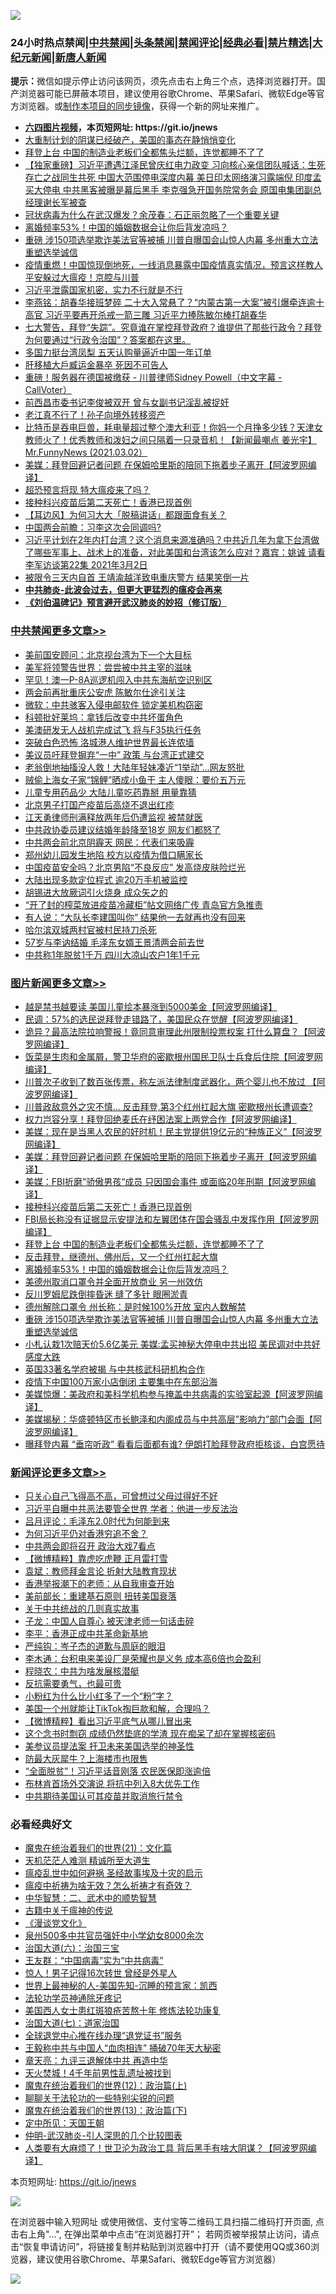 ![](https://raw.githubusercontent.com/fqnews/bnews/master/64photo/fqnews-qr.jpg)

<div id="tt">
<h3>24小时热点禁闻|<a href="#%E4%B8%AD%E5%85%B1%E7%A6%81%E9%97%BB%E6%9B%B4%E5%A4%9A%E6%96%87%E7%AB%A0">中共禁闻</a>|<a href="#%E5%9B%BE%E7%89%87%E6%96%B0%E9%97%BB%E6%9B%B4%E5%A4%9A%E6%96%87%E7%AB%A0">头条禁闻</a>|<a href="#%E6%96%B0%E9%97%BB%E8%AF%84%E8%AE%BA%E6%9B%B4%E5%A4%9A%E6%96%87%E7%AB%A0">禁闻评论|<a href="#%E5%BF%85%E7%9C%8B%E7%BB%8F%E5%85%B8%E5%A5%BD%E6%96%87">经典必看|<a href="/video.md#%E7%A6%81%E7%89%87%E7%B2%BE%E9%80%89">禁片精选</a>|<a href="https://github.com/fqnews/djy/blob/master/gb/nf1351518.md#1">大纪元新闻</a>|<a href="https://github.com/fqnews/ntdtv/blob/master/gb/prog204.md#1">新唐人新闻</a></h3>
<div><b>提示：</b>微信如提示停止访问该网页，须先点击右上角三个点，选择浏览器打开。国产浏览器可能已屏蔽本项目，建议使用谷歌Chrome、苹果Safari、微软Edge等官方浏览器。或<a href="https://github.com/fqnews/bnews/blob/master/%E5%88%B6%E4%BD%9Cgit%E7%A6%81%E9%97%BB%E9%95%9C%E5%83%8F.md">制作本项目的同步镜像</a>，获得一个新的网址来推广。</div>
<ul>
<li><b><a href="http://d1.bdrive.tk/64.mp4" target="_blank">六四图片视频</a>，本页短网址: https://git.io/jnews</b></li>
<li><a href="/cbnews/20210303/1497068.md">大重制计划的阴谋已经破产，美国的事态在静悄悄变化</a></li>
<li><a href="/topimagenews/20210303/1497163.md">拜登上台 中国的制造业老板们全都焦头烂额，连觉都睡不了了</a></li>
<li><a href="/comments/20210303/1497129.md">【独家重磅】习近平遭遇江泽民曾庆红电力政变 习向核心亲信团队喊话：生死存亡之战同生共死 中国大范围停电深度内幕 美日印太网络演习露端倪 印度孟买大停电 中共黑客被曝是幕后黑手 李克强急开国务院常务会 原国电集团副总经理谢长军被查</a></li>
<li><a href="/baitai/20210303/1497240.md">冠状病毒为什么在武汉爆发？余茂春：石正丽忽略了一个重要关键</a></li>
<li><a href="/topimagenews/20210303/1497149.md">离婚频率53%！中国的婚姻数据会让你后背发凉吗？</a></li>
<li><a href="/topimagenews/20210303/1497063.md">重磅 涉150项选举欺诈美法官等被捕 川普自曝国会山惊人内幕 多州重大立法重塑选举诚信</a></li>
<li><a href="/bannedvideo/20210303/1497548.md">疫情重燃！中国惊现倒地死，一线消息暴露中国疫情真实情况，预言这样教人平安躲过大瘟疫！京腔与川普</a></li>
<li><a href="/bannedvideo/20210303/1497517.md">习近平泄露国家机密，实力不行就是不行</a></li>
<li><a href="/comments/20210303/1497179.md">李燕铭：胡春华接班梦碎 二十大入常悬了？“内蒙古第一大案”被引爆牵连逾十高官 习近平要再开杀戒一箭三雕 习近平力捧陈敏尔棒打胡春华</a></li>
<li><a href="/comments/20210303/1497606.md">七大警告，拜登“失踪”。究竟谁在掌控拜登政府？谁提供了那些行政令？拜登为何要通过“行政令治国”？答案都在这里。</a></li>
<li><a href="/ssgc/20210303/1497621.md">多国力挺台湾凤梨 五天认购量逼近中国一年订单</a></li>
<li><a href="/cbnews/20210303/1497161.md">肝移植大戶臧运金暴卒 死因不可告人</a></li>
<li><a href="/bannedvideo/20210303/1497436.md">重磅！服务器在德国被缴获 - 川普律师Sidney Powell（中文字幕 - CallVoter）</a></li>
<li><a href="/comments/20210303/1497153.md">前西昌市委书记李俊被双开 曾与女副书记淫乱被捉奸</a></li>
<li><a href="/ccpdope/20210303/1497202.md">老江真不行了！孙子向境外转移资产</a></li>
<li><a href="/bannedvideo/20210303/1497089.md">比特币是吞电巨兽，耗电量超过整个澳大利亚！你妈一个月挣多少钱？天津女教师火了！优秀教师和泼妇之间只隔着一只录音机！【新闻最嘲点 姜光宇】Mr.FunnyNews (2021.03.02）‬</a></li>
<li><a href="/topimagenews/20210303/1497218.md">美媒：拜登回避记者问题 在保姆哈里斯的陪同下拖着步子离开【阿波罗网编译】</a></li>
<li><a href="/bannedvideo/20210303/1497547.md">超恐预言将现 特大瘟疫来了吗？</a></li>
<li><a href="/topimagenews/20210303/1497188.md">接种科兴疫苗后第二天死亡！香港已现首例</a></li>
<li><a href="/headline/20210303/1497592.md">【耳边风】为何习大大「脱稿讲话」都跟面食有关？</a></li>
<li><a href="/ssgc/20210303/1497036.md">中国两会前瞻：习李这次会同调吗?</a></li>
<li><a href="/bannedvideo/20210303/1497136.md">习近平计划在2年内打台湾？这个消息来源准确吗？中共近几年为拿下台湾做了哪些军事上、战术上的准备，对此美国和台湾该怎么应对？嘉宾：姚诚 请看李军访谈第22集 2021年3月2日</a></li>
<li><a href="/comments/20210303/1497167.md">被限令三天内自首 王靖渝越洋致电重庆警方 结果笑倒一片</a></li>
<li><b><a href="/comments/20200211/1275071.md" target="_blank">中共肺炎-此波会过去，但更大更猛烈的瘟疫会再来</a></b></li>
<li><b><a href="/comments/20200207/1272816.md" target="_blank">《刘伯温碑记》预言避开武汉肺炎的妙招（修订版）</a></b></li>
</ul>
</div>

<div class="catlist">
<h3><a href="/cbnews/" target="_blank">中共禁闻</a><span><a href="/cbnews/" target="_blank" rel="nofollow">更多文章>></a></span></h3>
<ul>
<li><a href="/cbnews/20210304/1497933.md" target="_blank">美前国安顾问：北京视台湾为下一个大目标</a></li>
<li><a href="/cbnews/20210304/1497932.md" target="_blank">美军将领警告世界：尝尝被中共主宰的滋味</a></li>
<li><a href="/cbnews/20210304/1497931.md" target="_blank">罕见！澳一P-8A巡逻机闯入中共东海航空识别区</a></li>
<li><a href="/cbnews/20210304/1497930.md" target="_blank">两会前再批重庆公安虎 陈敏尔仕途引关注</a></li>
<li><a href="/cbnews/20210304/1497929.md" target="_blank">微软：中共骇客入侵电邮软件 锁定美机构窃密</a></li>
<li><a href="/cbnews/20210304/1497928.md" target="_blank">科顿批好莱坞：拿钱后改变中共坏蛋角色</a></li>
<li><a href="/cbnews/20210304/1497927.md" target="_blank">美澳研发无人战机完成试飞 将与F35执行任务</a></li>
<li><a href="/cbnews/20210304/1497926.md" target="_blank">突破白色恐怖 洛城港人维护世界最长连侬墙</a></li>
<li><a href="/cbnews/20210304/1497925.md" target="_blank">美议员吁拜登摒弃“一中” 政策 与台湾正式建交</a></li>
<li><a href="/cbnews/20210304/1497924.md" target="_blank">老翁倒地抽搐没人救！大陆年轻妹凑近“1举动”…网友怒批</a></li>
<li><a href="/cbnews/20210304/1497923.md" target="_blank">贼偷上海女子家“锦鲤”晒成小鱼干 主人傻眼：要价五万元</a></li>
<li><a href="/cbnews/20210304/1497922.md" target="_blank">儿童专用药品少 大陆儿童吃药靠掰 用量靠猜</a></li>
<li><a href="/cbnews/20210304/1497921.md" target="_blank">北京男子打国产疫苗后高烧不退出红疹</a></li>
<li><a href="/cbnews/20210304/1497920.md" target="_blank">江天勇律师刑满释放两年后仍遭监视 被禁就医</a></li>
<li><a href="/cbnews/20210304/1497919.md" target="_blank">中共政协委员建议结婚年龄降至18岁 网友们都怒了</a></li>
<li><a href="/cbnews/20210304/1497918.md" target="_blank">中共两会前北京阴霾天 网民：代表们来吸霾</a></li>
<li><a href="/cbnews/20210304/1497917.md" target="_blank">郑州幼儿园发生地陷 校方以疫情为借口瞒家长</a></li>
<li><a href="/cbnews/20210304/1497916.md" target="_blank">中国疫苗安全吗？北京男陷“不良反应” 发高烧皮肤险烂光</a></li>
<li><a href="/cbnews/20210304/1497915.md" target="_blank">大陆出现多款定位程式 逾20万手机被监控</a></li>
<li><a href="/cbnews/20210304/1497914.md" target="_blank">胡锡进大放厥词引火烧身 成众矢之的</a></li>
<li><a href="/cbnews/20210304/1497913.md" target="_blank">“开了封的榨菜放进疫苗冷藏柜”帖文网络广传 青岛官方急推责</a></li>
<li><a href="/cbnews/20210304/1497912.md" target="_blank">有人说：“大队长李建国叫你” 结果他一去就再也没有回来</a></li>
<li><a href="/cbnews/20210304/1497911.md" target="_blank">哈尔滨双城两村官被村民持刀杀死</a></li>
<li><a href="/cbnews/20210304/1497910.md" target="_blank">57岁与李讷结婚 毛泽东女婿王景清两会前去世</a></li>
<li><a href="/cbnews/20210304/1497909.md" target="_blank">中共称1年脱贫1千万 四川大凉山农户1年1千元</a></li>

</ul>
</div>
<div class="catlist">
<h3><a href="/topimagenews/" target="_blank">图片新闻</a><span><a href="/topimagenews/" target="_blank" rel="nofollow">更多文章>></a></span></h3>
<ul>
<li><a href="/topimagenews/20210304/1497754.md" target="_blank">越是禁书越要读 美国儿童绘本暴涨到5000美金【阿波罗网编译】</a></li>
<li><a href="/topimagenews/20210304/1497751.md" target="_blank">民调：57%的选民说拜登走错路了，美国民众在觉醒【阿波罗网编译】</a></li>
<li><a href="/topimagenews/20210303/1497737.md" target="_blank">诡异？最高法院拉响警报！竟同意审理此州限制投票权案 打什么算盘？【阿波罗网编译】</a></li>
<li><a href="/topimagenews/20210303/1497670.md" target="_blank">饭菜是生肉和金属屑，警卫华府的密歇根州国民卫队士兵食后住院【阿波罗网编译】</a></li>
<li><a href="/topimagenews/20210303/1497668.md" target="_blank">川普次子收到了数百张传票，称左派法律制度武器化，两个婴儿也不放过 【阿波罗网编译】</a></li>
<li><a href="/topimagenews/20210303/1497631.md" target="_blank">川普政敌意外之灾不慎&#8230; 反击拜登,第3个红州扛起大旗 密歇根州长遭调查?</a></li>
<li><a href="/topimagenews/20210303/1497629.md" target="_blank">权力岂容分享！拜登回绝麦氏在纾困法案上两党合作【阿波罗网编译】</a></li>
<li><a href="/topimagenews/20210303/1497266.md" target="_blank">美媒：现在是当黑人农民的好时机！民主党提供19亿元的“种族正义”【阿波罗网编译】</a></li>
<li><a href="/topimagenews/20210303/1497218.md" target="_blank">美媒：拜登回避记者问题 在保姆哈里斯的陪同下拖着步子离开【阿波罗网编译】</a></li>
<li><a href="/topimagenews/20210303/1497216.md" target="_blank">美媒：FBI折磨”骄傲男孩“成员 只因国会事件 或面临20年刑期【阿波罗网编译】</a></li>
<li><a href="/topimagenews/20210303/1497188.md" target="_blank">接种科兴疫苗后第二天死亡！香港已现首例</a></li>
<li><a href="/topimagenews/20210303/1497186.md" target="_blank">FBI局长称没有证据显示安提法和左翼团体在国会骚乱中发挥作用【阿波罗网编译】</a></li>
<li><a href="/topimagenews/20210303/1497163.md" target="_blank">拜登上台 中国的制造业老板们全都焦头烂额，连觉都睡不了了</a></li>
<li><a href="/topimagenews/20210303/1497162.md" target="_blank">反击拜登，继德州、佛州后，又一个红州扛起大旗</a></li>
<li><a href="/topimagenews/20210303/1497149.md" target="_blank">离婚频率53%！中国的婚姻数据会让你后背发凉吗？</a></li>
<li><a href="/topimagenews/20210303/1497131.md" target="_blank">美德州取消口罩令并全面开放商业 另一州效仿</a></li>
<li><a href="/topimagenews/20210303/1497102.md" target="_blank">反川罗姆尼跌倒摔昏迷 缝了多针 眼圈淤青</a></li>
<li><a href="/topimagenews/20210303/1497085.md" target="_blank">德州解除口罩令 州长称：是时候100%开放 室内人数解禁</a></li>
<li><a href="/topimagenews/20210303/1497063.md" target="_blank">重磅 涉150项选举欺诈美法官等被捕 川普自曝国会山惊人内幕 多州重大立法重塑选举诚信</a></li>
<li><a href="/topimagenews/20210303/1497058.md" target="_blank">小札认栽1次赔天价5.6亿美元 美媒:孟买神秘大停电中共出招 美民调对中共好感度大跌</a></li>
<li><a href="/topimagenews/20210303/1497034.md" target="_blank">英国33著名学府被揭 与中共核武科研机构合作</a></li>
<li><a href="/topimagenews/20210303/1496993.md" target="_blank">疫情下中国100万家小店倒闭 主要集中在东部沿海</a></li>
<li><a href="/topimagenews/20210302/1496883.md" target="_blank">美媒惊爆：美政府和美科学机构参与掩盖中共病毒的实验室起源【阿波罗网编译】</a></li>
<li><a href="/topimagenews/20210302/1496844.md" target="_blank">美媒揭秘：华盛顿特区市长鲍泽和内阁成员与中共高层&#8221;影响力&#8221;部门会面【阿波罗网编译】</a></li>
<li><a href="/topimagenews/20210302/1496840.md" target="_blank">曝拜登内幕 “垂帘听政” 看看后面都有谁? 伊朗打脸拜登政府拒核谈，白宫愿待</a></li>

</ul>
</div>
<div class="catlist">
<h3><a href="/comments/" target="_blank">新闻评论</a><span><a href="/comments/" target="_blank" rel="nofollow">更多文章>></a></span></h3>
<ul>
<li><a href="/comments/20210304/1498059.md" target="_blank">只关心自己飞得高不高，可曾想过父母过得好不好</a></li>
<li><a href="/comments/20210304/1498058.md" target="_blank">习近平自曝中共恶法要管全世界 学者：他进一步反法治</a></li>
<li><a href="/comments/20210304/1498057.md" target="_blank">吕月评论：毛泽东2.0时代为何能到来</a></li>
<li><a href="/comments/20210304/1498056.md" target="_blank">为何习近平仍对香港穷追不舍？</a></li>
<li><a href="/comments/20210304/1498055.md" target="_blank">中共两会即将召开 政治大戏7看点</a></li>
<li><a href="/comments/20210304/1498054.md" target="_blank">【微博精粹】靠虎吃虎鞭 正月雷打雪</a></li>
<li><a href="/comments/20210304/1498053.md" target="_blank">袁斌：教师拜金言论 折射大陆教育现状</a></li>
<li><a href="/comments/20210304/1498052.md" target="_blank">香港举报潮下的老师：从自我审查开始</a></li>
<li><a href="/comments/20210304/1498051.md" target="_blank">美前部长：重建基石原则 扭转美国衰落</a></li>
<li><a href="/comments/20210304/1498050.md" target="_blank">关于中共统战的几则真实故事</a></li>
<li><a href="/comments/20210304/1498049.md" target="_blank">子龙：中国人自尊心 被天津老师一句话击碎</a></li>
<li><a href="/comments/20210304/1498048.md" target="_blank">李平：香港正成中共革命新基地</a></li>
<li><a href="/comments/20210304/1498047.md" target="_blank">严纯钩：岑子杰的道歉与周庭的眼泪</a></li>
<li><a href="/comments/20210304/1498046.md" target="_blank">李木通：台积电来美设厂是荣耀也是义务 成本高6倍也会盈利</a></li>
<li><a href="/comments/20210304/1498045.md" target="_blank">程晓农：中共为啥发展核潜艇</a></li>
<li><a href="/comments/20210304/1498044.md" target="_blank">反抗需要勇气，也最可贵</a></li>
<li><a href="/comments/20210304/1498043.md" target="_blank">小粉红为什么比小红多了一个“粉”字？</a></li>
<li><a href="/comments/20210304/1498042.md" target="_blank">美国一个州就能让TikTok掏巨款和解，合理吗？</a></li>
<li><a href="/comments/20210304/1498041.md" target="_blank">【微博精粹】看出习近平底气从哪儿冒出来</a></li>
<li><a href="/comments/20210304/1498040.md" target="_blank">这个念书时剽窃 成绩仍然垫底的学渣 现在痴呆了却在掌握核密码</a></li>
<li><a href="/comments/20210304/1497900.md" target="_blank">美参议员提法案 扞卫未来美国选举的神圣性</a></li>
<li><a href="/comments/20210304/1497899.md" target="_blank">防最大灰犀牛？上海楼市也限售</a></li>
<li><a href="/comments/20210304/1497898.md" target="_blank">“全面脱贫”！习近平话音刚落 农民医保即涨逾倍</a></li>
<li><a href="/comments/20210304/1497897.md" target="_blank">布林肯首场外交演说 将抗中列入8大优先工作</a></li>
<li><a href="/comments/20210304/1497802.md" target="_blank">中共期待美国认可其疫苗并取消旅行禁令</a></li>

</ul>
</div>

<div class="catlist">
<h3>必看经典好文</h3>
<ul>
<li><a href="/comments/20180802/980476.md" target="_blank">魔鬼在统治着我们的世界(21)：文化篇</a></li>
<li><a href="/comments/20210302/1496716.md" target="_blank">天机茫茫人难测 精诚所至大道生</a></li>
<li><a href="/comments/20200618/1346823.md" target="_blank">瘟疫乱世中如何避祸 圣经故事埃及十灾的启示</a></li>
<li><a href="/comments/20200502/1322275.md" target="_blank">瘟疫中祈祷为啥无效？怎么祈祷才有奇效？</a></li>
<li><a href="/comments/20200605/783249.md" target="_blank">中华智慧：二、武术中的顺势智慧</a></li>
<li><a href="/ccpdope/20200531/1337409.md" target="_blank">古籍中关于瘟神的传说</a></li>
<li><a href="/comments/20200521/783167.md" target="_blank">《漫谈党文化》</a></li>
<li><a href="/comments/20200704/783272.md" target="_blank">泉州500多中共官员强奸中小学幼女8000余次</a></li>
<li><a href="/cbnews/20180312/913459.md" target="_blank">治国大道(六)：治国三宝</a></li>
<li><a href="/comments/20200318/1295755.md" target="_blank">王友群：“中国病毒”实为“中共病毒”</a></li>
<li><a href="/lifebaike/20210215/1487759.md" target="_blank">惊人！男子记得16次转世 曾经是外星人</a></li>
<li><a href="/comments/20200605/783244.md" target="_blank">世界上最神秘的人-美国先知-沉睡的预言家：凯西</a></li>
<li><a href="/health/20170626/780263.md" target="_blank">法轮功学员神通除牙疼记</a></li>
<li><a href="/comments/20190126/1070164.md" target="_blank">美国西人女士患红斑狼疮苦熬十年 修炼法轮功康复</a></li>
<li><a href="/cbnews/20190424/913985.md" target="_blank">治国大道(七)：道家治国</a></li>
<li><a href="/cbnews/20200819/1382346.md" target="_blank">全球退党中心推在线办理“退党证书”服务</a></li>
<li><a href="/cbnews/20200730/1371580.md" target="_blank">王毅称中共与中国人“血肉相连” 捅破70年天大秘密</a></li>
<li><a href="/comments/20131119/1029445.md" target="_blank">章天亮：九评三退解体中共 再造中华</a></li>
<li><a href="/ccpdope/20181219/1049286.md" target="_blank">天火焚城！4千年前男性乱遗址被找到</a></li>
<li><a href="/topimagenews/20180601/951286.md" target="_blank">魔鬼在统治着我们的世界(12)：政治篇(上)</a></li>
<li><a href="/comments/20190417/1114875.md" target="_blank">聊聊关于法轮功的一些特别尖锐的问题</a></li>
<li><a href="/topimagenews/20180602/951960.md" target="_blank">魔鬼在统治着我们的世界(13)：政治篇(下)</a></li>
<li><a href="/tculture/xiulian/20151111/470021.md" target="_blank">定中所见：天国王朝</a></li>
<li><a href="/comments/20200620/1347687.md" target="_blank">仲明-武汉肺炎-引人深思的几个比较图表</a></li>
<li><a href="/cnnews/20201226/1455352.md" target="_blank">人类要有大麻烦了！世卫沦为政治工具 背后黑手有啥大阴谋？【阿波罗网编译】</a></li>

</ul>
</div>

本页短网址: https://git.io/jnews

![](https://raw.githubusercontent.com/fqnews/bnews/master/64photo/fqnews-qr.jpg)

在浏览器中输入短网址 或使用微信、支付宝等二维码工具扫描二维码打开页面, 点击右上角"...", 在弹出菜单中点击“在浏览器打开”； 若网页被举报禁止访问，请点击“恢复申请访问”，将链接复制并粘贴到浏览器中打开（请不要使用QQ或360浏览器，建议使用谷歌Chrome、苹果Safari、微软Edge等官方浏览器）

![](https://raw.githubusercontent.com/fqnews/bnews/master/64photo/wx.jpg)